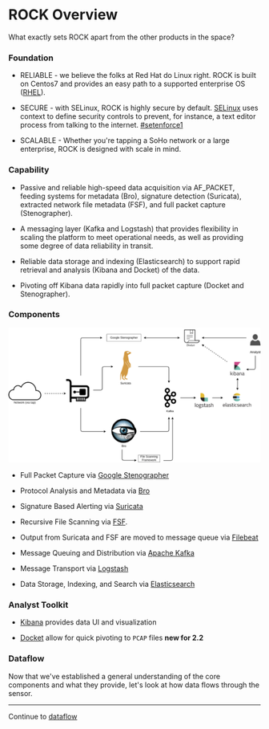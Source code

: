 # ROCK Overview

What exactly sets ROCK apart from the other products in the space?


### Foundation

* RELIABLE - we believe the folks at Red Hat do Linux right.  ROCK is built on Centos7 and provides an easy path to a supported enterprise OS ([RHEL](https://www.redhat.com/en)).

* SECURE - with SELinux, ROCK is highly secure by default.  [SELinux](https://selinuxproject.org/page/Main_Page) uses context to define security controls to prevent, for instance, a text editor process from talking to the internet.  [#setenforce1](https://twitter.com/search?q=%23setenforce1&src=typd)

* SCALABLE - Whether you're tapping a SoHo network or a large enterprise, ROCK is designed with scale in mind.

<!-- * LOVE - Our love of Red Hat is only matched by our love of IBM. -->


### Capability

* Passive and reliable high-speed data acquisition via AF_PACKET, feeding systems for metadata (Bro), signature detection (Suricata), extracted network file metadata (FSF), and full packet capture (Stenographer).

* A messaging layer (Kafka and Logstash) that provides flexibility in scaling the platform to meet operational needs, as well as providing some degree of data reliability in transit.

* Reliable data storage and indexing (Elasticsearch) to support rapid retrieval and analysis (Kibana and Docket) of the data.

* Pivoting off Kibana data rapidly into full packet capture (Docket and Stenographer).


### Components

<p align="center">
<img src="rock-diagram-new.png">
</p>

* Full Packet Capture via [Google Stenographer](https://github.com/google/stenographer)

* Protocol Analysis and Metadata via [Bro](https://www.bro.org/)

* Signature Based Alerting via [Suricata](https://suricata-ids.org/)

* Recursive File Scanning via [FSF](https://github.com/EmersonElectricCo/fsf).

* Output from Suricata and FSF are moved to message queue via [Filebeat](https://www.elastic.co/products/beats/filebeat)

* Message Queuing and Distribution via [Apache Kafka](http://kafka.apache.org/)

* Message Transport via [Logstash](https://www.elastic.co/products/logstash)

* Data Storage, Indexing, and Search via [Elasticsearch](https://www.elastic.co/)


### Analyst Toolkit

* [Kibana](https://www.elastic.co/products/kibana) provides data UI and visualization

* [Docket](maintain/docket.md) allow for quick pivoting to `PCAP` files **new for 2.2**


### Dataflow

Now that we've established a general understanding of the core components and what they provide, let's look at how data flows through the sensor.

---

Continue to [dataflow](./dataflow.md)
